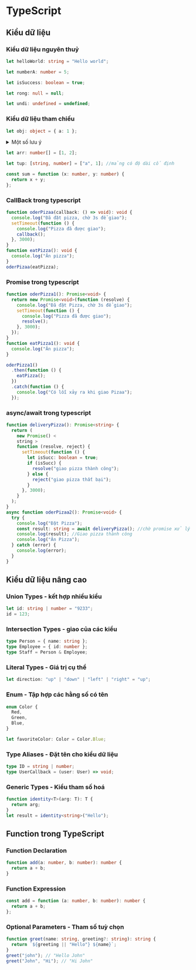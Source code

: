 # TypeScript

## Kiểu dữ liệu

### Kiểu dữ liệu nguyên thuỷ

```ts
let helloWorld: string = "Hello world";

let numberA: number = 5;

let isSuccess: boolean = true;

let rong: null = null;

let undi: undefined = undefined;
```

### Kiểu dữ liệu tham chiếu

```ts
let obj: object = { a: 1 };
```

<details>
  <summary>Một số lưu ý</summary>
#### Các cách clone object trong JavaScript

Có nhiều cách để clone một object trong JavaScript, phổ biến nhất gồm:

- **Spread Operator**

  ```js
  let clone = { ...obj };
  ```

- **Object.assign**

  ```js
  let clone = Object.assign({}, obj);
  ```

- **Các phương pháp khác**
  Bao gồm `structuredClone(obj)`, `JSON.parse(JSON.stringify(obj))`, hoặc dùng thư viện như `lodash.cloneDeep(obj)`.

---

#### Nên dùng phương pháp nào?

| Trường hợp                              | Nên dùng                                          |
| --------------------------------------- | ------------------------------------------------- |
| Object đơn giản, không lồng nhau        | Spread operator (`...obj`) hoặc `Object.assign()` |
| Object có cấu trúc lồng nhau (nested)   | `structuredClone(obj)`                            |
| Object chứa `Date`, `Map`, `Set`        | `lodash.cloneDeep(obj)`                           |
| Object có vòng lặp (circular reference) | `lodash.cloneDeep(obj)`                           |
| Yêu cầu hiệu năng cao                   | Tránh sử dụng deep clone nếu không cần thiết      |

> **Ghi nhớ**: Deep clone thường tốn tài nguyên và không cần thiết với các object đơn giản.

---

#### Những lỗi phổ biến khi clone object

- **Clone nông khi cần clone sâu**
  Dễ dẫn đến lỗi logic khi thay đổi object con trong bản clone làm ảnh hưởng đến bản gốc.

- **Dùng `JSON.stringify` với object phức tạp**
  Không thể clone function, `Date`, hoặc object có vòng lặp — dẫn đến mất dữ liệu hoặc throw lỗi.

- **Làm mất prototype**
  Một số phương pháp như `JSON.stringify` hoặc `lodash.cloneDeep` không giữ nguyên prototype, có thể làm sai hành vi object.

- **Circular reference gây lỗi**
Khi dùng `JSON.stringify`, nếu object có vòng lặp sẽ ném lỗi (`TypeError: Converting circular structure to JSON`).
</details>

```ts
let arr: number[] = [1, 2];

let tup: [string, number] = ["a", 1]; //mảng có độ dài cố định

const sum = function (x: number, y: number) {
  return x + y;
};
```

### CallBack trong typescript

```ts showLineNumbers
function oderPizaa(callback: () => void): void {
  console.log("Đã đặt pizza, chờ 3s để giao");
  setTimeout(function () {
    console.log("Pizza đã được giao");
    callback();
  }, 3000);
}
function eatPizza(): void {
  console.log("Ăn pizza");
}
oderPizaa(eatPizza);
```

### Promise trong typescript

```ts showLineNumbers
function oderPizza1(): Promise<void> {
  return new Promise<void>(function (resolve) {
    console.log("Đã đặt Pizza, chờ 3s để giao");
    setTimeout(function () {
      console.log("Pizza đã được giao");
      resolve();
    }, 3000);
  });
}
function eatPizza1(): void {
  console.log("Ăn pizza");
}

oderPizza1()
  .then(function () {
    eatPizza();
  })
  .catch(function () {
    console.log("Có lỗi xảy ra khi giao Pizaa");
  });
```

### async/await trong typescript

```ts showLineNumbers
function deliveryPizza(): Promise<string> {
  return (
    new Promise() <
    string >
    function (resolve, reject) {
      setTimeout(function () {
        let isSucc: boolean = true;
        if (isSucc) {
          resolve("giao pizza thành công");
        } else {
          reject("giao pizza thất bại");
        }
      }, 3000);
    }
  );
}
async function oderPizaa2(): Promise<void> {
  try {
    console.log("Đặt Pizza");
    const result: string = await deliveryPizza(); //chờ promise xử lý
    console.log(result); //Giao pizza thành công
    console.log("Ăn Pizza");
  } catch (error) {
    console.log(error);
  }
}
```

## Kiểu dữ liệu nâng cao

### Union Types - kết hợp nhiều kiểu

```ts
let id: string | number = "9233";
id = 123;
```

### Intersection Types - giao của các kiểu

```ts
type Person = { name: string };
type Employee = { id: number };
type Staff = Person & Employee;
```

### Literal Types - Giá trị cụ thể

```ts
let direction: "up" | "down" | "left" | "right" = "up";
```

### Enum - Tập hợp các hằng số có tên

```ts
enum Color {
  Red,
  Green,
  Blue,
}

let favoriteColor: Color = Color.Blue;
```

### Type Aliases - Đặt tên cho kiểu dữ liệu

```ts
type ID = string | number;
type UserCallback = (user: User) => void;
```

### Generic Types - Kiểu tham số hoá

```ts
function identity<T>(arg: T): T {
  return arg;
}
let result = identity<string>("Hello");
```

## Function trong TypeScript

### Function Declaration

```ts
function add(a: number, b: number): number {
  return a + b;
}
```

### Function Expression

```ts
const add = function (a: number, b: number): number {
  return a + b;
};
```

### Optional Parameters - Tham số tuỳ chọn

```ts
function greet(name: string, greeting?: string): string {
  return `${greeting || "Hello"} ${name}`;
}
greet("john"); // "Hello John"
greet("John", "Hi"); // "Hi John"
```

